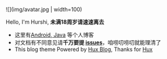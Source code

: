 ![](img/avatar.jpg | width=100)

Hello, I'm Hurshi, **未满18周岁请速速离去**

* 这里有[Android](blog/android),[ Java](blog/Java) 等个人博客
* 对文档有不同意见请**千万要提 [issues](https://github.com/hurshi/hurshi.github.io/issues)**，咱唠叨唠叨就能理清了
* This blog theme Powered by [Hux Blog](http://huangxuan.me/), Thanks for [Hux](https://github.com/Huxpro/huxpro.github.io)
